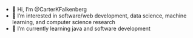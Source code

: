 - 👋 Hi, I’m @CarterKFalkenberg
- 👀 I’m interested in software/web development, data science, machine learning, and computer science research
- 🌱 I’m currently learning java and software development

<!---
CarterKFalkenberg/CarterKFalkenberg is a ✨ special ✨ repository because its `README.md` (this file) appears on your GitHub profile.
You can click the Preview link to take a look at your changes.
--->
